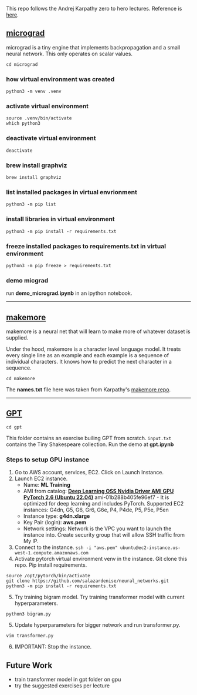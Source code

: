 This repo follows the Andrej Karpathy zero to hero lectures.
Reference is [here](https://karpathy.ai/zero-to-hero.html).

## [micrograd](https://www.youtube.com/watch?v=VMj-3S1tku0&t=6013s&ab_channel=AndrejKarpathy)
micrograd is a tiny engine that implements backpropagation and a small neural network. This only operates on scalar values.
```
cd micrograd
```
### how virtual environment was created
```
python3 -m venv .venv
```
### activate virtual environment
```
source .venv/bin/activate
which python3
```
### deactivate virtual environment
```
deactivate
```
### brew install graphviz
```
brew install graphviz
```
### list installed packages in virtual envrionment
```
python3 -m pip list
```
### install libraries in virtual environment
```
python3 -m pip install -r requirements.txt
```
### freeze installed packages to requirements.txt in virtual environment
```
python3 -m pip freeze > requirements.txt
```
### demo micgrad
run **demo_micrograd.ipynb** in an ipython notebook. 

---

## [makemore](https://www.youtube.com/watch?v=PaCmpygFfXo&list=PLAqhIrjkxbuWI23v9cThsA9GvCAUhRvKZ&index=2&ab_channel=AndrejKarpathy)
makemore is a neural net that will learn to make more of whatever dataset is supplied. 

Under the hood, makemore is a character level language model. It treats every single line as an example and each example is a sequence of individual characters. It knows how to predict the next character in a sequence. 
```
cd makemore
```
The **names.txt** file here was taken from Karpathy's [makemore repo](https://github.com/karpathy/makemore/blob/master/names.txt).

---

## [GPT](https://www.youtube.com/watch?v=kCc8FmEb1nY&list=PLAqhIrjkxbuWI23v9cThsA9GvCAUhRvKZ&index=7&ab_channel=AndrejKarpathy)
```
cd gpt
```
This folder contains an exercise builing GPT from scratch. `input.txt` contains the Tiny Shakespeare collection. Run the demo at **gpt.ipynb**

### Steps to setup GPU instance
1. Go to AWS account, services, EC2. Click on Launch Instance.
2. Launch EC2 instance. 
    - Name: **ML Training**
    - AMI from catalog: **[Deep Learning OSS Nvidia Driver AMI GPU PyTorch 2.6 (Ubuntu 22.04)](https://aws.amazon.com/releasenotes/aws-deep-learning-ami-gpu-pytorch-2-6-ubuntu-22-04/)** ami-01b288b405fe96ef7 - It is optimized for deep learning and includes PyTorch. Supported EC2 instances: G4dn, G5, G6, Gr6, G6e, P4, P4de, P5, P5e, P5en
    - Instance type: **g4dn.xlarge**
    - Key Pair (login): **aws.pem**
    - Network settings: Network is the VPC you want to launch the instance into. Create security group that will allow SSH traffic from My IP. 
3. Connect to the instance. ```ssh -i "aws.pem" ubuntu@ec2-instance.us-west-1.compute.amazonaws.com```
4. Activate pytorch virtual environment venv in the instance. Git clone this repo. Pip install requirements.
```
source /opt/pytorch/bin/activate
git clone https://github.com/salazardenise/neural_networks.git
python3 -m pip install -r requirements.txt
```
5. Try training bigram model. Try training transformer model with current hyperparameters.
```
python3 bigram.py
```
5. Update hyperparameters for bigger network and run transformer.py.
```
vim transformer.py
```
6. IMPORTANT: Stop the instance.

## Future Work
- train transformer model in gpt folder on gpu
- try the suggested exercises per lecture
